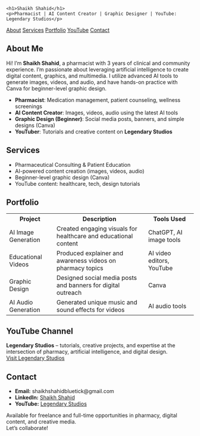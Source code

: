 
    <h1>Shaikh Shahid</h1>
    <p>Pharmacist | AI Content Creator | Graphic Designer | YouTube: Legendary Studios</p>
  </header>
  <nav>
    <a href="#about">About</a>
    <a href="#services">Services</a>
    <a href="#portfolio">Portfolio</a>
    <a href="#youtube">YouTube</a>
    <a href="#contact">Contact</a>
  </nav>
  <div class="container">
    <section id="about" class="about">
      <h2>About Me</h2>
      <p>
        Hi! I’m <b>Shaikh Shahid</b>, a pharmacist with 3 years of clinical and community experience. I’m passionate about leveraging artificial intelligence to create digital content, graphics, and multimedia. I utilize advanced AI tools to generate images, videos, and audio, and have hands-on practice with Canva for beginner-level graphic design.
      </p>
      <ul>
        <li><b>Pharmacist</b>: Medication management, patient counseling, wellness screenings</li>
        <li><b>AI Content Creator</b>: Images, videos, audio using the latest AI tools</li>
        <li><b>Graphic Design (Beginner)</b>: Social media posts, banners, and simple designs (Canva)</li>
        <li><b>YouTuber</b>: Tutorials and creative content on <strong>Legendary Studios</strong></li>
      </ul>
    </section>
    <section id="services" class="services">
      <h2>Services</h2>
      <ul>
        <li>Pharmaceutical Consulting & Patient Education</li>
        <li>AI-powered content creation (images, videos, audio)</li>
        <li>Beginner-level graphic design (Canva)</li>
        <li>YouTube content: healthcare, tech, design tutorials</li>
      </ul>
    </section>
    <section id="portfolio" class="portfolio">
      <h2>Portfolio</h2>
      <table>
        <tr>
          <th>Project</th>
          <th>Description</th>
          <th>Tools Used</th>
        </tr>
        <tr>
          <td>AI Image Generation</td>
          <td>Created engaging visuals for healthcare and educational content</td>
          <td>ChatGPT, AI image tools</td>
        </tr>
        <tr>
          <td>Educational Videos</td>
          <td>Produced explainer and awareness videos on pharmacy topics</td>
          <td>AI video editors, YouTube</td>
        </tr>
        <tr>
          <td>Graphic Design</td>
          <td>Designed social media posts and banners for digital outreach</td>
          <td>Canva</td>
        </tr>
        <tr>
          <td>AI Audio Generation</td>
          <td>Generated unique music and sound effects for videos</td>
          <td>AI audio tools</td>
        </tr>
      </table>
    </section>
    <section id="youtube" class="youtube">
      <h2>YouTube Channel</h2>
      <p>
        <strong>Legendary Studios</strong> – tutorials, creative projects, and expertise at the intersection of pharmacy, artificial intelligence, and digital design.<br>
        <a href="https://www.youtube.com/channel/UChsjSfyoOBpt18V48i2shIw" target="_blank">Visit Legendary Studios</a>
      </p>
    </section>
    <section id="contact" class="contact">
      <h2>Contact</h2>
      <ul>
        <li><b>Email:</b> shaikhshahidbluetick@gmail.com</li>
        <li><b>LinkedIn:</b> <a href="https://www.linkedin.com/in/shaikh-shahid-5254b120b/" target="_blank">Shaikh Shahid</a></li>
        <li><b>YouTube:</b> <a href="https://www.youtube.com/channel/UChsjSfyoOBpt18V48i2shIw" target="_blank">Legendary Studios</a></li>
      </ul>
    </section>
  </div>
  <div class="footer">
    Available for freelance and full-time opportunities in pharmacy, digital content, and creative media.<br>
    Let’s collaborate!
  </div>
</body>
</html>
